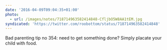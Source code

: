 ```yaml
---
date: '2016-04-09T09:04:35+01:00'
photo:
  - url: /images/notes/718714963582414848-CfljbO5W8AA1tEM.jpg
syndicated: 'https://twitter.com/roobottom/status/718714963582414848'
---
```

Bad parenting tip no 354: need to get something done? Simply placate your child with food. 
